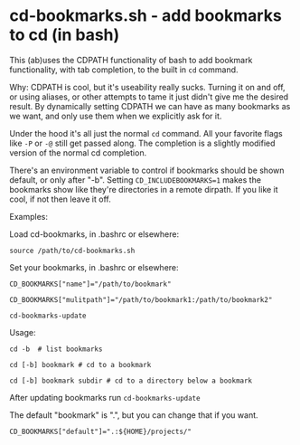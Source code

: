 # cd-bookmarks.sh - add bookmarks to cd (in bash)

This (ab)uses the CDPATH functionality of bash to add bookmark functionality, with tab completion, to the built in `cd` command.

Why:  CDPATH is cool, but it's useability really sucks.  Turning it on and off, or using aliases, or other attempts to tame it just didn't give me the desired result.  By dynamically setting CDPATH we can have as many bookmarks as we want, and only use them when we explicitly ask for it.

Under the hood it's all just the normal `cd` command.  All your favorite flags like `-P` or `-@` still get passed along.  The completion is a slightly modified version of the normal cd completion.

There's an environment variable to control if bookmarks should be shown default, or only after "-b".  Setting `CD_INCLUDEBOOKMARKS=1` makes the bookmarks show like they're directories in a remote dirpath.  If you like it cool, if not then leave it off.

Examples:

Load cd-bookmarks, in .bashrc or elsewhere:

    source /path/to/cd-bookmarks.sh

Set your bookmarks, in .bashrc or elsewhere:

    CD_BOOKMARKS["name"]="/path/to/bookmark"

    CD_BOOKMARKS["mulitpath"]="/path/to/bookmark1:/path/to/bookmark2"

    cd-bookmarks-update

Usage:

    cd -b  # list bookmarks

    cd [-b] bookmark # cd to a bookmark

    cd [-b] bookmark subdir # cd to a directory below a bookmark


After updating bookmarks run `cd-bookmarks-update`

The default "bookmark" is ".", but you can change that if you want.

    CD_BOOKMARKS["default"]=".:${HOME}/projects/"
